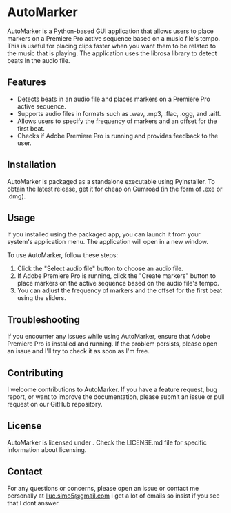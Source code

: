 # AutoMarker

AutoMarker is a Python-based GUI application that allows users to place markers on a Premiere Pro active sequence based on a music file's tempo. This is useful for placing clips faster when you want them to be related to the music that is playing. The application uses the librosa library to detect beats in the audio file.

## Features

- Detects beats in an audio file and places markers on a Premiere Pro active sequence.
- Supports audio files in formats such as .wav, .mp3, .flac, .ogg, and .aiff.
- Allows users to specify the frequency of markers and an offset for the first beat.
- Checks if Adobe Premiere Pro is running and provides feedback to the user.

## Installation

AutoMarker is packaged as a standalone executable using PyInstaller. To obtain the latest release, get it for cheap on Gumroad (in the form of .exe or .dmg).

## Usage

If you installed using the packaged app, you can launch it from your system's application menu. The application will open in a new window.

To use AutoMarker, follow these steps:

1. Click the "Select audio file" button to choose an audio file.
2. If Adobe Premiere Pro is running, click the "Create markers" button to place markers on the active sequence based on the audio file's tempo.
3. You can adjust the frequency of markers and the offset for the first beat using the sliders.

## Troubleshooting

If you encounter any issues while using AutoMarker, ensure that Adobe Premiere Pro is installed and running. If the problem persists, please open an issue and I'll try to check it as soon as I'm free.

## Contributing

I welcome contributions to AutoMarker. If you have a feature request, bug report, or want to improve the documentation, please submit an issue or pull request on our GitHub repository.

## License

AutoMarker is licensed under . Check the LICENSE.md file for specific information about licensing.

## Contact

For any questions or concerns, please open an issue or contact me personally at lluc.simo5@gmail.com
I get a lot of emails so insist if you see that I dont answer.